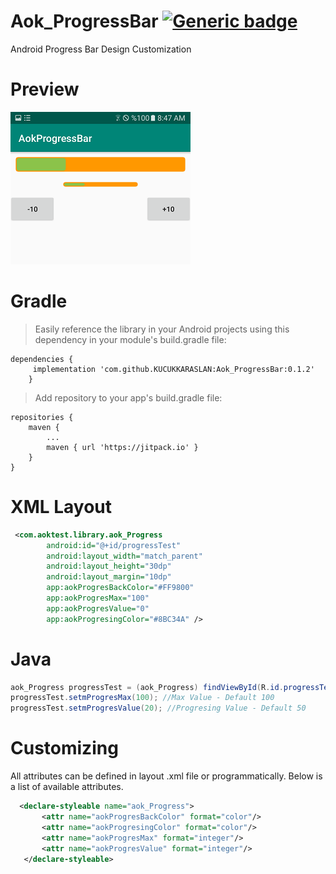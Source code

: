 
# Aok_ProgressBar  [![Generic badge](https://img.shields.io/badge/0.1.2-Version-4286f4.svg)](https://github.com/KUCUKKARASLAN/Aok_ProgressBar)
Android Progress Bar Design Customization

# Preview 
![Android Progress Bar Design Customization](https://github.com/KUCUKKARASLAN/Aok_ProgressBar/blob/master/screenshots/1.png)

# Gradle
>Easily reference the library in your Android projects using this dependency in your module's build.gradle file:
```
dependencies {
	 implementation 'com.github.KUCUKKARASLAN:Aok_ProgressBar:0.1.2'
	}
```
>Add repository to your app's build.gradle file:
```
repositories {
    maven {
        ...
        maven { url 'https://jitpack.io' }
    }
}
```

# XML Layout
```xml
 <com.aoktest.library.aok_Progress
        android:id="@+id/progressTest"
        android:layout_width="match_parent"
        android:layout_height="30dp"
        android:layout_margin="10dp"
        app:aokProgresBackColor="#FF9800"
        app:aokProgresMax="100"
        app:aokProgresValue="0"
        app:aokProgresingColor="#8BC34A" />
```

# Java

```java 
aok_Progress progressTest = (aok_Progress) findViewById(R.id.progressTest);
progressTest.setmProgresMax(100); //Max Value - Default 100
progressTest.setmProgresValue(20); //Progresing Value - Default 50
```
 
 # Customizing
 All attributes can be defined in layout .xml file or programmatically. Below is a list of available attributes.
 ```xml
   <declare-styleable name="aok_Progress">
        <attr name="aokProgresBackColor" format="color"/>
        <attr name="aokProgresingColor" format="color"/>
        <attr name="aokProgresMax" format="integer"/>
        <attr name="aokProgresValue" format="integer"/>
    </declare-styleable>
 ```
 
